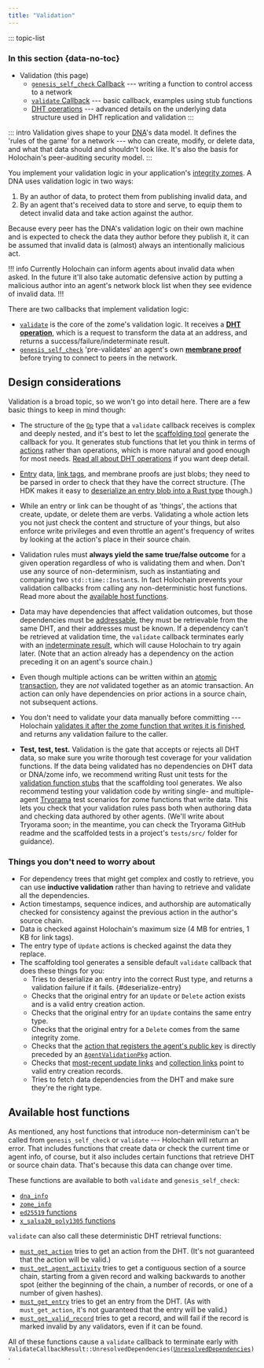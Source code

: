 ```yaml
---
title: "Validation"
---
```


::: topic-list
### In this section {data-no-toc}

* Validation (this page)
    * [`genesis_self_check` Callback](/build/genesis-self-check-callback/) --- writing a function to control access to a network
    * [`validate` Callback](/build/validate-callback/) --- basic callback, examples using stub functions
    * [DHT operations](/build/dht-operations/) --- advanced details on the underlying data structure used in DHT replication and validation
:::

::: intro
Validation gives shape to your [DNA](/build/dnas/)'s data model. It defines the 'rules of the game' for a network --- who can create, modify, or delete data, and what that data should and shouldn't look like. It's also the basis for Holochain's peer-auditing security model.
:::

You implement your validation logic in your application's [integrity zomes](/build/zomes/#integrity). A DNA uses validation logic in two ways:

1. By an author of data, to protect them from publishing invalid data, and
2. By an agent that's received data to store and serve, to equip them to detect invalid data and take action against the author.

Because every peer has the DNA's validation logic on their own machine and is expected to check the data they author before they publish it, it can be assumed that invalid data is (almost) always an intentionally malicious act.

!!! info
Currently Holochain can inform agents about invalid data when asked. In the future it'll also take automatic defensive action by putting a malicious author into an agent's network block list when they see evidence of invalid data.
!!!

There are two callbacks that implement validation logic:

* [`validate`](/build/validate-callback/) is the core of the zome's validation logic. It receives a [**DHT operation**](/resources/glossary/#dht-operation), which is a request to transform the data at an address, and returns a success/failure/indeterminate result.
* [`genesis_self_check`](/build/genesis-self-check-callback/) 'pre-validates' an agent's own [**membrane proof**](/concepts/3_source_chain/#source-chain-your-own-data-store) before trying to connect to peers in the network.

## Design considerations

Validation is a broad topic, so we won't go into detail here. There are a few basic things to keep in mind though:

* The structure of the [`Op`](https://docs.rs/holochain_integrity_types/latest/holochain_integrity_types/op/enum.Op.html) type that a `validate` callback receives is complex and deeply nested, and it's best to let the [scaffolding tool](/get-started/3-forum-app-tutorial/) generate the callback for you. It generates stub functions that let you think in terms of [actions](/build/working-with-data/#entries-actions-and-records-primary-data) rather than operations, which is more natural and good enough for most needs. [Read all about DHT operations](/build/dht-operations/) if you want deep detail.
* [Entry](/build/entries/) data, [link tags](/build/links-paths-and-anchors/#link-tag), and membrane proofs are just blobs; they need to be parsed in order to check that they have the correct structure. (The HDK makes it easy to [deserialize an entry blob into a Rust type](#deserialize-entry) though.)
* While an entry or link can be thought of as 'things', the actions that create, update, or delete them are verbs. Validating a whole action lets you not just check the content and structure of your things, but also enforce write privileges and even throttle an agent's frequency of writes by looking at the action's place in their source chain.
* Validation rules must **always yield the same true/false outcome** for a given operation regardless of who is validating them and when. Don't use any source of non-determinism, such as instantiating and comparing two `std::time::Instant`s. In fact Holochain prevents your validation callbacks from calling any non-deterministic host functions. Read more about the [available host functions](#available-host-functions).
* Data may have dependencies that affect validation outcomes, but those dependencies must be [addressable](/build/identifiers/), they must be retrievable from the same DHT, and their addresses must be known. If a dependency can't be retrieved at validation time, the `validate` callback terminates early with an [indeterminate result](/build/validate-callback/#validation-outcomes), which will cause Holochain to try again later. (Note that an action already has a dependency on the action preceding it on an agent's source chain.)
* Even though multiple actions can be written within an [atomic transaction](/build/zome-functions/#atomic-transactional-commits), they are _not_ validated together as an atomic transaction. An action can only have dependencies on prior actions in a source chain, not subsequent actions.
* You don't need to validate your data manually before committing --- Holochain [validates it after the zome function that writes it is finished](/build/zome-functions/#validate-dht-operations), and returns any validation failure to the caller.

* **Test, test, test.** Validation is the gate that accepts or rejects all DHT data, so make sure you write thorough test coverage for your validation functions. If the data being validated has no dependencies on DHT data or DNA/zome info, we recommend writing Rust unit tests for the [validation function stubs](/build/validate-callback/#create-boilerplate-code-with-the-scaffolding-tool) that the scaffolding tool generates. We also recommend testing your validation code by writing single- and multiple-agent [Tryorama](https://github.com/holochain/tryorama/) test scenarios for zome functions that write data. This lets you check that your validation rules pass both when authoring data and checking data authored by other agents. (We'll write about Tryorama soon; in the meantime, you can check the Tryorama GitHub readme and the scaffolded tests in a project's `tests/src/` folder for guidance).<!-- TODO: link to Tryorama page -->

### Things you don't need to worry about

* For dependency trees that might get complex and costly to retrieve, you can use **inductive validation** rather than having to retrieve and validate all the dependencies. <!-- TODO: link to section on validate callback page when this gets fixed: https://github.com/holochain/holochain/issues/4669 -->
* Action timestamps, sequence indices, and authorship are automatically checked for consistency against the previous action in the author's source chain.
* Data is checked against Holochain's maximum size (4 MB for entries, 1 KB for link tags).
* The entry type of `Update` actions is checked against the data they replace.
* The scaffolding tool generates a sensible default `validate` callback that does these things for you:
    * Tries to deserialize an entry into the correct Rust type, and returns a validation failure if it fails. {#deserialize-entry}
    * Checks that the original entry for an `Update` or `Delete` action exists and is a valid entry creation action.
    * Checks that the original entry for an `Update` contains the same entry type.
    * Checks that the original entry for a `Delete` comes from the same integrity zome.
    * Checks that the [action that registers the agent's public key](/concepts/3_source_chain/#agent-id-action) is directly preceded by an [`AgentValidationPkg`](https://docs.rs/holochain_integrity_types/latest/holochain_integrity_types/action/enum.Action.html#variant.AgentValidationPkg) action.
    * Checks that [most-recent update links](/get-started/3-forum-app-tutorial/#scaffold-most-recent-update-link) and [collection links](/build/links-paths-and-anchors/#scaffold-a-simple-collection-anchor) point to valid entry creation records.
    * Tries to fetch data dependencies from the DHT and make sure they're the right type.

## Available host functions

As mentioned, any host functions that introduce non-determinism can't be called from `genesis_self_check` or `validate` --- Holochain will return an error. That includes functions that create data or check the current time or agent info, of course, but it also includes certain functions that retrieve DHT or source chain data. That's because this data can change over time.

These functions are available to both `validate` and `genesis_self_check`:

* [`dna_info`](https://docs.rs/hdi/latest/hdi/info/fn.dna_info.html)
* [`zome_info`](https://docs.rs/hdi/latest/hdi/info/fn.zome_info.html)
* [`ed25519` functions](https://docs.rs/hdi/latest/hdi/ed25519/index.html)
* [`x_salsa20_poly1305` functions](https://docs.rs/hdi/latest/hdi/x_salsa20_poly1305/index.html)

`validate` can also call these deterministic DHT retrieval functions:

* [`must_get_action`](https://docs.rs/hdi/latest/hdi/entry/fn.must_get_action.html) tries to get an action from the DHT. (It's not guaranteed that the action will be valid.)
* [`must_get_agent_activity`](https://docs.rs/hdi/latest/hdi/chain/fn.must_get_agent_activity.html) tries to get a contiguous section of a source chain, starting from a given record and walking backwards to another spot (either the beginning of the chain, a number of records, or one of a number of given hashes).
* [`must_get_entry`](https://docs.rs/hdi/latest/hdi/entry/fn.must_get_entry.html) tries to get an entry from the DHT. (As with `must_get_action`, it's not guaranteed that the entry will be valid.)
* [`must_get_valid_record`](https://docs.rs/hdi/latest/hdi/entry/fn.must_get_valid_record.html) tries to get a record, and will fail if the record is marked invalid by any validators, even if it can be found.

All of these functions cause a `validate` callback to terminate early with <code>ValidateCallbackResult::UnresolvedDependencies([UnresolvedDependencies](https://docs.rs/holochain_integrity_types/latest/holochain_integrity_types/validate/enum.UnresolvedDependencies.html))</code>.